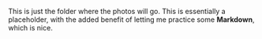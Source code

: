 This is just the folder where the photos will go. This is essentially a placeholder, with the added benefit of letting me practice some **Markdown**, which is nice. 
